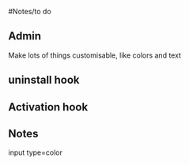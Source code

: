 #Notes/to do

## Admin
Make lots of things customisable, like colors and text

## uninstall hook

## Activation hook

## Notes
input type=color
